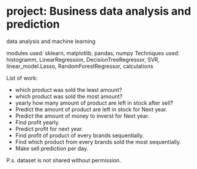 # project: Business data analysis and prediction
 
 data analysis and machine learning

modules used: sklearn, matplotlib, pandas, numpy
Techniques used: histogramm, LinearRegression, DecisionTreeRegressor, SVR, linear_model.Lasso, RandomForestRegressor, calculations

List of work: 
* which product was sold the least amount?
* which product was sold the most amount?
* yearly how many amount of product are left in stock after sell?
* Predict the amount of product are left in stock for Next year.
* Predict the amount of money to inverst for Next year.
* Find profit yearly. 
* Predict profit for next year.
* Find profit of product of every brands sequentially.
* Find which product from every brands sold the most sequentially.
* Make sell prediction per day.

P.s. dataset is not shared without permission.



